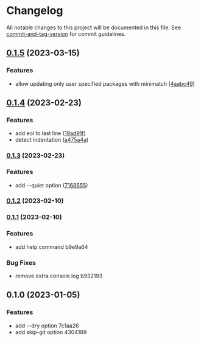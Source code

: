# Changelog

All notable changes to this project will be documented in this file. See [commit-and-tag-version](https://github.com/absolute-version/commit-and-tag-version) for commit guidelines.

## [0.1.5](https://github.com/danielpza/make-deps-exact/compare/v0.1.4...v0.1.5) (2023-03-15)


### Features

* allow updating only user specified packages with minimatch ([4aabc49](https://github.com/danielpza/make-deps-exact/commit/4aabc496c724c5e9936f9c573af31f7e23af7699))

## [0.1.4](https://github.com/danielpza/make-deps-exact/compare/v0.1.3...v0.1.4) (2023-02-23)


### Features

* add eol to last line ([19ad91f](https://github.com/danielpza/make-deps-exact/commit/19ad91f18226baa5876667937a6d636b248ea4f2))
* detect indentation ([a475a4a](https://github.com/danielpza/make-deps-exact/commit/a475a4a96f011696e4189fea58c2c5bf7f79057f))

### [0.1.3](https://github.com/danielpza/make-deps-exact/compare/v0.1.2...v0.1.3) (2023-02-23)


### Features

* add --quiet option ([7168555](https://github.com/danielpza/make-deps-exact/commit/71685551dd52bd7d691bd05c73545a737d3212c0))

### [0.1.2](https://github.com/danielpza/make-deps-exact/compare/v0.1.1...v0.1.2) (2023-02-10)

### [0.1.1](///compare/v0.1.0...v0.1.1) (2023-02-10)


### Features

* add help command b9e9a64


### Bug Fixes

* remove extra console.log b932193

## 0.1.0 (2023-01-05)


### Features

* add --dry option 7c1aa26
* add skip-git option 4304189
